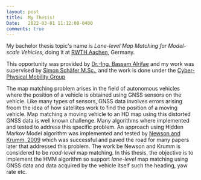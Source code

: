 ```yaml
---
layout: post
title:  My Thesis!
Date:   2022-03-01 11:12:00-0400
comments: true
---
```

My bachelor thesis topic's name is *Lane-level Map Matching for Model-scale Vehicles*, doing it at <a href='https://www.rwth-aachen.de/'>RWTH Aachen</a>, Germany.

This opportunity was provided by <a href='https://embedded.rwth-aachen.de/doku.php?id=en:lehrstuhl:mitarbeiter:alrifaee'>Dr.-Ing. Bassam Alrifae</a> and my work was supervised by <a href='https://embedded.rwth-aachen.de/doku.php?id=en:lehrstuhl:mitarbeiter:schaefer'>Simon Schäfer M.Sc.</a>, and the work is done under the <a href='https://embedded.rwth-aachen.de/doku.php?id=en:forschung:mobility'>Cyber-Physical Mobility Group</a>

The map matching problem arises in the field of autonomous vehicles where the position of a vehicle is obtained using GNSS sensors on the vehicle.
Like many types of sensors, GNSS data involves errors arising froom the idea of how satellites work to find the position of a moving vehicle.
Map matching a moving vehicle to an HD map using this distorted GNSS data is well known challenge.
Many algorithms where implemented and tested to address this specific problem.
An approach using Hidden Markov Model algorithm was implemented and tested by <a href ='https://dl.acm.org/doi/abs/10.1145/1653771.1653818'>Newson and Krumm, 2009</a> which was successful and paved the road for many papers later that addressed this problem.
The work be Newson and Krumm is considered to be _road-level_ map matching.
In this thesis, the objective is to implement the HMM algorithm so support _lane-level_ map matching using GNSS data and data acquired by the vehicle itself such the heading, yaw rate etc.

